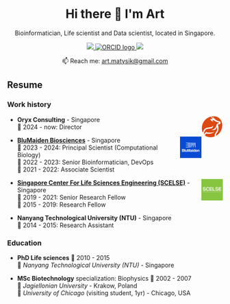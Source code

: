 <h1 align='center'>
  Hi there 👋 I'm Art
</h1>

<p align='center'>
  Bioinformatician, Life scientist and Data scientist, located in Singapore.
</p>

<p align='center'>
    <a href="https://www.linkedin.com/in/artur-matysik/">
        <img src="https://img.shields.io/badge/linkedin-%230077B5.svg?&style=for-the-badge&logo=linkedin&logoColor=white">
    </a>
    <a href="https://orcid.org/0000-0003-3702-9491">
        <img alt="ORCID logo" src="https://upload.wikimedia.org/wikipedia/commons/thumb/1/14/ORCID_logo.svg/250px-ORCID_logo.svg.png?20151209081822" width="88" height="30">
    </a>
    <a href="https://twitter.com/ArturMatysik/">
        <img src="https://img.shields.io/badge/Twitter-1DA1F2?style=for-the-badge&logo=twitter&logoColor=white">
    </a>
</p>

<p align='center'>
  📫 Reach me: <a href='mailto:art.matysik@gmail.com'>art.matysik@gmail.com</a>
</p>

<!-- <details>
  <summary>📃 Resume</summary> -->

<!--
## Skills

<img align="right" src="https://img.shields.io/badge/GNU%20Bash-4EAA25?style=for-the-badge&logo=GNU%20Bash&logoColor=white" />
<img align="right" src="https://img.shields.io/badge/Python-FFD43B?style=for-the-badge&logo=python&logoColor=blue" />
<img align="right" src="https://img.shields.io/badge/R-276DC3?style=for-the-badge&logo=r&logoColor=white" />


**Programming**

<img align="right" src="https://img.shields.io/badge/SQLite-07405E?style=for-the-badge&logo=sqlite&logoColor=white" />
<img align="right" src="https://img.shields.io/badge/MongoDB-4EA94B?style=for-the-badge&logo=mongodb&logoColor=white" />
<img align="right" src="https://img.shields.io/badge/MariaDB-003545?style=for-the-badge&logo=mariadb&logoColor=white" />
<img align="right" src="https://img.shields.io/badge/MySQL-005C84?style=for-the-badge&logo=mysql&logoColor=white" />

**Databases**

<img align="right" src="https://img.shields.io/badge/Amazon_AWS-FF9900?style=for-the-badge&logo=amazonaws&logoColor=white" />

**Cloud**

<img align="right" src="img/logo-nextflow.png" height = 20/>
<img align="right" src="img/logo-docker.png" height = 20/>

**Pipelines**
-->

## Resume

### Work history

<img align="right" src="img\logo-oryx.png" width = "50" />

- **Oryx Consulting** - Singapore\
📆 2024 - now: Director 

<img align="right" src="img\logo-blumaiden.jpg" width = "50" />

- [**BluMaiden Biosciences**](https://www.blumaiden.com/) - Singapore\
📆 2023 - 2024: Principal Scientist (Computational Biology) \
📆 2022 - 2023: Senior Bioinformatician, DevOps\
📆 2021 - 2022: Associate Scientist

<img align="right" src="img\logo-sclese.jpg" width = "50" />

- [**Singapore Center For Life Sciences Engineering (SCELSE)**](https://scelse.sg/) - Singapore\
📆 2019 - 2021: Senior Research Fellow\
📆 2015 - 2019: Research Fellow

<!-- <img align="right" src="img\logo-ntu2.png" height = "50" /> -->

- **Nanyang Technological University (NTU)** - Singapore\
📆 2014 - 2015: Research Assistant

### Education

- **PhD Life sciences** 
📆 2010 - 2015\
📍 *Nanyang Technological University (NTU)* -  Singapore

- **MSc Biotechnology** specialization: Biophysics 📆 2002 - 2007\
📍 *Jagiellonian University* -  Krakow, Poland\
📍 *University of Chicago* (visiting student, 1yr) -  Chicago, USA



<!-- Badges and template thanks to:
https://github.com/alexandresanlim/Badges4-README.md-Profile -->
